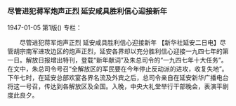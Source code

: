 ### 尽管进犯蒋军炮声正烈  延安咸具胜利信心迎接新年

1947-01-05
第1版()
专栏：

　　尽管进犯蒋军炮声正烈
    延安咸具胜利信心迎接新年
    【新华社延安二日电】尽管胡宗南军进攻边区的炮声正烈，延安各界却以充分胜利信心迎接一九四七年的第一日。解放日报增出特刊，登载“新年献词”及朱总司令的“一九四七年十大任务”。在文中，朱总司令号召“全解放区的军民要在今年停止反动派的进攻，收复失地”。下午七时，在延安总部欢宴各界名流及外宾之后，总司令亲自在延安新华广播电台将这一号召，传达到各解放区及全国。入晚，中央大礼堂举行干部晚会，表演平剧度此良夕。
